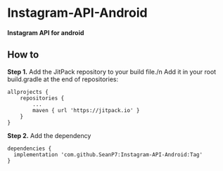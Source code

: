 # Instagram-API-Android
<h4>Instagram API for android</h4>

## How to
**Step 1.** Add the JitPack repository to your build file./n
Add it in your root build.gradle at the end of repositories:
```
allprojects {
	repositories {
		...
		maven { url 'https://jitpack.io' }
	}
}
  ```
 **Step 2.** Add the dependency
  ```
dependencies {
	implementation 'com.github.SeanP7:Instagram-API-Android:Tag'
}
  ```
